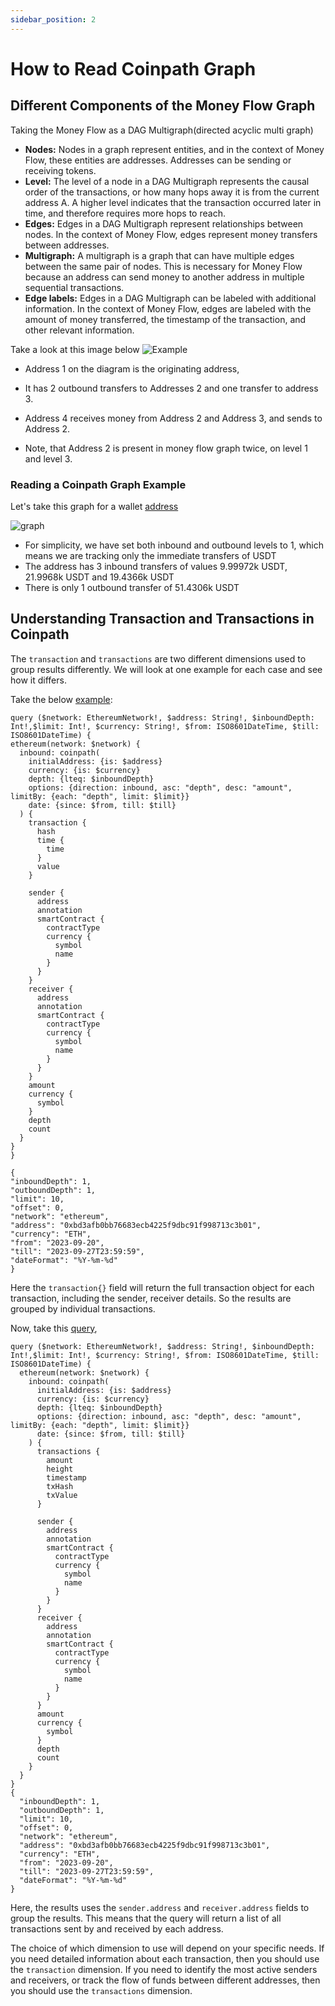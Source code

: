 ```yaml
---
sidebar_position: 2
---
```


# How to Read Coinpath Graph

## Different Components of the Money Flow Graph

Taking the Money Flow as a DAG Multigraph(directed acyclic multi graph)

- **Nodes:** Nodes in a graph represent entities, and in the context of Money Flow, these entities are addresses. Addresses can be sending or receiving tokens.
- **Level:** The level of a node in a DAG Multigraph represents the causal order of the transactions, or how many hops away it is from the current address A. A higher level indicates that the transaction occurred later in time, and therefore requires more hops to reach.
- **Edges:** Edges in a DAG Multigraph represent relationships between nodes. In the context of Money Flow, edges represent money transfers between addresses.
- **Multigraph:** A multigraph is a graph that can have multiple edges between the same pair of nodes. This is necessary for Money Flow because an address can send money to another address in multiple sequential transactions.
- **Edge labels:** Edges in a DAG Multigraph can be labeled with additional information. In the context of Money Flow, edges are labeled with the amount of money transferred, the timestamp of the transaction, and other relevant information.

Take a look at this image below
![Example](/img/diagrams/DAG.png)

- Address 1 on the diagram is the originating address,
- It has 2 outbound transfers to Addresses 2 and one transfer to address 3.
- Address 4 receives money from Address 2 and Address 3, and sends to
  Address 2.

- Note, that Address 2 is present in money flow graph twice,
  on level 1 and level 3.

### Reading a Coinpath Graph Example

  Let's take this graph for a wallet [address](https://explorer.bitquery.io/ethereum/address/0xa3612cd978b28a36a906ccebfe0c48c2b170b168/graph)

  ![graph](/img/diagrams/moneyflow.png)

  - For simplicity, we have set both inbound and outbound levels to 1, which means we are tracking only the immediate transfers of USDT
  - The address has 3 inbound transfers of values 9.99972k USDT, 21.9968k USDT and 19.4366k USDT
  - There is only 1 outbound transfer of 51.4306k USDT

  ## Understanding Transaction and Transactions in Coinpath

  The `transaction` and `transactions` are two different dimensions used to group results differently. We will look at one example for each case and see how it differs.

  Take the below [example](https://ide.bitquery.io/Group-coinpath-by-transacton):

  ```
  query ($network: EthereumNetwork!, $address: String!, $inboundDepth: Int!,$limit: Int!, $currency: String!, $from: ISO8601DateTime, $till: ISO8601DateTime) {
  ethereum(network: $network) {
    inbound: coinpath(
      initialAddress: {is: $address}
      currency: {is: $currency}
      depth: {lteq: $inboundDepth}
      options: {direction: inbound, asc: "depth", desc: "amount", limitBy: {each: "depth", limit: $limit}}
      date: {since: $from, till: $till}
    ) {
      transaction {
        hash
        time {
          time
        }
        value
      }

      sender {
        address
        annotation
        smartContract {
          contractType
          currency {
            symbol
            name
          }
        }
      }
      receiver {
        address
        annotation
        smartContract {
          contractType
          currency {
            symbol
            name
          }
        }
      }
      amount
      currency {
        symbol
      }
      depth
      count
    }
  }
  }

  {
  "inboundDepth": 1,
  "outboundDepth": 1,
  "limit": 10,
  "offset": 0,
  "network": "ethereum",
  "address": "0xbd3afb0bb76683ecb4225f9dbc91f998713c3b01",
  "currency": "ETH",
  "from": "2023-09-20",
  "till": "2023-09-27T23:59:59",
  "dateFormat": "%Y-%m-%d"
  }

  ```

  Here the `transaction{}` field will return the full transaction object for each transaction, including the sender, receiver details. So the results are grouped by individual transactions.

Now, take this [query](https://ide.bitquery.io/Group-coinpath-by-sender--receiver),

```
query ($network: EthereumNetwork!, $address: String!, $inboundDepth: Int!,$limit: Int!, $currency: String!, $from: ISO8601DateTime, $till: ISO8601DateTime) {
  ethereum(network: $network) {
    inbound: coinpath(
      initialAddress: {is: $address}
      currency: {is: $currency}
      depth: {lteq: $inboundDepth}
      options: {direction: inbound, asc: "depth", desc: "amount", limitBy: {each: "depth", limit: $limit}}
      date: {since: $from, till: $till}
    ) {
      transactions {
        amount
        height
        timestamp
        txHash
        txValue
      }

      sender {
        address
        annotation
        smartContract {
          contractType
          currency {
            symbol
            name
          }
        }
      }
      receiver {
        address
        annotation
        smartContract {
          contractType
          currency {
            symbol
            name
          }
        }
      }
      amount
      currency {
        symbol
      }
      depth
      count
    }
  }
}
{
  "inboundDepth": 1,
  "outboundDepth": 1,
  "limit": 10,
  "offset": 0,
  "network": "ethereum",
  "address": "0xbd3afb0bb76683ecb4225f9dbc91f998713c3b01",
  "currency": "ETH",
  "from": "2023-09-20",
  "till": "2023-09-27T23:59:59",
  "dateFormat": "%Y-%m-%d"
}

```

Here, the results uses the `sender.address` and `receiver.address` fields to group the results. This means that the query will return a list of all transactions sent by and received by each address.

The choice of which dimension to use will depend on your specific needs. If you need detailed information about each transaction, then you should use the `transaction` dimension. If you need to identify the most active senders and receivers, or track the flow of funds between different addresses, then you should use the `transactions` dimension.
